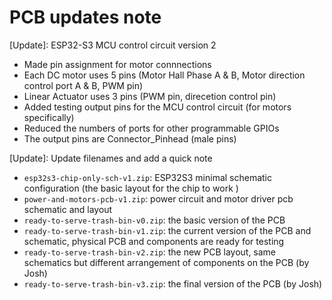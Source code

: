 # PCB updates note

[Update]: ESP32-S3 MCU control circuit version 2
- Made pin assignment for motor connnections 
- Each DC motor uses 5 pins (Motor Hall Phase A & B, Motor direction control port A & B, PWM pin)
- Linear Actuator uses 3 pins (PWM pin, direcetion control pin)
- Added testing output pins for the MCU control circuit (for motors specifically)
- Reduced the numbers of ports for other programmable GPIOs
- The output pins are Connector_Pinhead (male pins)

[Update]: Update filenames and add a quick note
- `esp32s3-chip-only-sch-v1.zip`: ESP32S3 minimal schematic configuration (the basic layout for the chip to work )
- `power-and-motors-pcb-v1.zip`: power circuit and motor driver pcb schematic and layout
- `ready-to-serve-trash-bin-v0.zip`: the basic version of the PCB
- `ready-to-serve-trash-bin-v1.zip`: the current version of the PCB and schematic, physical PCB and components are ready for testing 
- `ready-to-serve-trash-bin-v2.zip`: the new PCB layout, same schematics but different arrangement of components on the PCB (by Josh)
- `ready-to-serve-trash-bin-v3.zip`: the final version of the PCB (by Josh)
